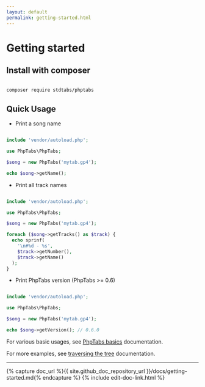 ```yaml
---
layout: default
permalink: getting-started.html
---
```


# Getting started

## Install with composer

```bash

composer require stdtabs/phptabs

```

## Quick Usage

- Print a song name

```php

include 'vendor/autoload.php';

use PhpTabs\PhpTabs;

$song = new PhpTabs('mytab.gp4');

echo $song->getName();

```

- Print all track names

```php

include 'vendor/autoload.php';

use PhpTabs\PhpTabs;

$song = new PhpTabs('mytab.gp4');

foreach ($song->getTracks() as $track) {
  echo sprinf(
    '\n#%d - %s',
    $track->getNumber(),
    $track->getName()
  );
}

```

- Print PhpTabs version (PhpTabs >= 0.6)

```php

include 'vendor/autoload.php';

use PhpTabs\PhpTabs;

$song = new PhpTabs('mytab.gp4');

echo $song->getVersion(); // 0.6.0

```
For various basic usages, see [PhpTabs basics](/basics.html#top) documentation.

For more examples, see [traversing the tree](/phptabs.html#traversing-the-tree-is-made-simple) documentation.



------------------------------------------------------------------------

{% capture doc_url %}{{ site.github_doc_repository_url }}/docs/getting-started.md{% endcapture %}
{% include edit-doc-link.html %}
